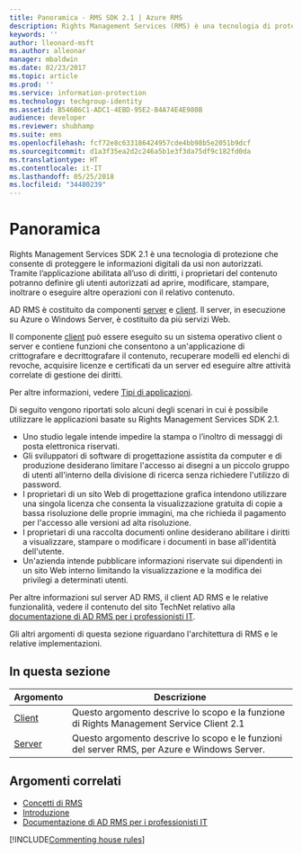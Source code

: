 ```yaml
---
title: Panoramica - RMS SDK 2.1 | Azure RMS
description: Rights Management Services (RMS) è una tecnologia di protezione che consente di proteggere le informazioni digitali da usi non autorizzati.
keywords: ''
author: lleonard-msft
ms.author: alleonar
manager: mbaldwin
ms.date: 02/23/2017
ms.topic: article
ms.prod: ''
ms.service: information-protection
ms.technology: techgroup-identity
ms.assetid: B546B6C1-ADC1-4EBD-95E2-B4A74E4E980B
audience: developer
ms.reviewer: shubhamp
ms.suite: ems
ms.openlocfilehash: fcf72e8c633186424957cde4bb98b5e2051b9dcf
ms.sourcegitcommit: d1a3f35ea2d2c246a5b1e3f3da75df9c182fd0da
ms.translationtype: HT
ms.contentlocale: it-IT
ms.lasthandoff: 05/25/2018
ms.locfileid: "34480239"
---
```

# <a name="overview"></a>Panoramica

Rights Management Services SDK 2.1 è una tecnologia di protezione che consente di proteggere le informazioni digitali da usi non autorizzati. Tramite l’applicazione abilitata all’uso di diritti, i proprietari del contenuto potranno definire gli utenti autorizzati ad aprire, modificare, stampare, inoltrare o eseguire altre operazioni con il relativo contenuto.

AD RMS è costituito da componenti [server](ad-rms-server.md) e [client](ad-rms-client.md). Il server, in esecuzione su Azure o Windows Server, è costituito da più servizi Web.

Il componente [client](ad-rms-client.md) può essere eseguito su un sistema operativo client o server e contiene funzioni che consentono a un'applicazione di crittografare e decrittografare il contenuto, recuperare modelli ed elenchi di revoche, acquisire licenze e certificati da un server ed eseguire altre attività correlate di gestione dei diritti.

Per altre informazioni, vedere [Tipi di applicazioni](application-types.md).

Di seguito vengono riportati solo alcuni degli scenari in cui è possibile utilizzare le applicazioni basate su Rights Management Services SDK 2.1.

-   Uno studio legale intende impedire la stampa o l’inoltro di messaggi di posta elettronica riservati.
-   Gli sviluppatori di software di progettazione assistita da computer e di produzione desiderano limitare l'accesso ai disegni a un piccolo gruppo di utenti all'interno della divisione di ricerca senza richiedere l'utilizzo di password.
-   I proprietari di un sito Web di progettazione grafica intendono utilizzare una singola licenza che consenta la visualizzazione gratuita di copie a bassa risoluzione delle proprie immagini, ma che richieda il pagamento per l'accesso alle versioni ad alta risoluzione.
-   I proprietari di una raccolta documenti online desiderano abilitare i diritti a visualizzare, stampare o modificare i documenti in base all'identità dell'utente.
-   Un'azienda intende pubblicare informazioni riservate sui dipendenti in un sito Web interno limitando la visualizzazione e la modifica dei privilegi a determinati utenti.

Per altre informazioni sul server AD RMS, il client AD RMS e le relative funzionalità, vedere il contenuto del sito TechNet relativo alla [documentazione di AD RMS per i professionisti IT](https://TechNet.Microsoft.Com/library/cc771234.aspx).

Gli altri argomenti di questa sezione riguardano l'architettura di RMS e le relative implementazioni.

## <a name="in-this-section"></a>In questa sezione

| Argomento | Descrizione |
|-------|-------------|
|[Client](ad-rms-client.md) |Questo argomento descrive lo scopo e la funzione di Rights Management Service Client 2.1 |
|[Server](ad-rms-server.md) | Questo argomento descrive lo scopo e le funzioni del server RMS, per Azure e Windows Server.|


## <a name="related-topics"></a>Argomenti correlati

* [Concetti di RMS](application-types.md)
* [Introduzione](getting-started-with-ad-rms-2-0.md)
* [Documentazione di AD RMS per i professionisti IT](https://technet.microsoft.com/library/cc771234.aspx)

[!INCLUDE[Commenting house rules](../includes/houserules.md)]